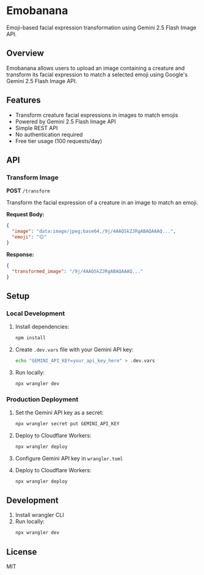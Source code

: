# Emobanana

Emoji-based facial expression transformation using Gemini 2.5 Flash Image API.

## Overview

Emobanana allows users to upload an image containing a creature and transform its facial expression to match a selected emoji using Google's Gemini 2.5 Flash Image API.

## Features

- Transform creature facial expressions in images to match emojis
- Powered by Gemini 2.5 Flash Image API
- Simple REST API
- No authentication required
- Free tier usage (100 requests/day)

## API

### Transform Image

**POST** `/transform`

Transform the facial expression of a creature in an image to match an emoji.

**Request Body:**

```json
{
  "image": "data:image/jpeg;base64,/9j/4AAQSkZJRgABAQAAAQ...",
  "emoji": "😊"
}
```

**Response:**

```json
{
  "transformed_image": "/9j/4AAQSkZJRgABAQAAAQ..."
}
```

## Setup

### Local Development

1. Install dependencies:

   ```bash
   npm install
   ```

2. Create `.dev.vars` file with your Gemini API key:

   ```bash
   echo "GEMINI_API_KEY=your_api_key_here" > .dev.vars
   ```

3. Run locally:
   ```bash
   npx wrangler dev
   ```

### Production Deployment

1. Set the Gemini API key as a secret:

   ```bash
   npx wrangler secret put GEMINI_API_KEY
   ```

2. Deploy to Cloudflare Workers:

   ```bash
   npx wrangler deploy
   ```

3. Configure Gemini API key in `wrangler.toml`

4. Deploy to Cloudflare Workers:
   ```bash
   npx wrangler deploy
   ```

## Development

1. Install wrangler CLI
2. Run locally:
   ```bash
   npx wrangler dev
   ```

## License

MIT
